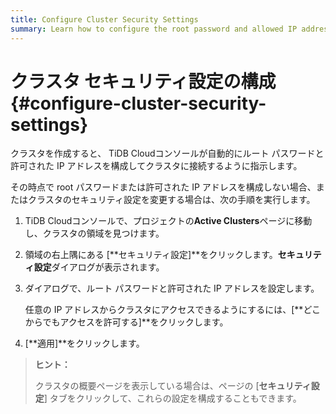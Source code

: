 ```yaml
---
title: Configure Cluster Security Settings
summary: Learn how to configure the root password and allowed IP addresses to connect to your cluster.
---
```


# クラスタ セキュリティ設定の構成 {#configure-cluster-security-settings}

クラスタを作成すると、 TiDB Cloudコンソールが自動的にルート パスワードと許可された IP アドレスを構成してクラスタに接続するように指示します。

その時点で root パスワードまたは許可された IP アドレスを構成しない場合、またはクラスタのセキュリティ設定を変更する場合は、次の手順を実行します。

1.  TiDB Cloudコンソールで、プロジェクトの**Active Clusters**ページに移動し、クラスタの領域を見つけます。

2.  領域の右上隅にある [**セキュリティ設定]**をクリックします。<strong>セキュリティ設定</strong>ダイアログが表示されます。

3.  ダイアログで、ルート パスワードと許可された IP アドレスを設定します。

    任意の IP アドレスからクラスタにアクセスできるようにするには、[**どこからでもアクセスを許可する]**をクリックします。

4.  [**適用]**をクリックします。

> **ヒント：**
>
> クラスタの概要ページを表示している場合は、ページの [**セキュリティ設定**] タブをクリックして、これらの設定を構成することもできます。
